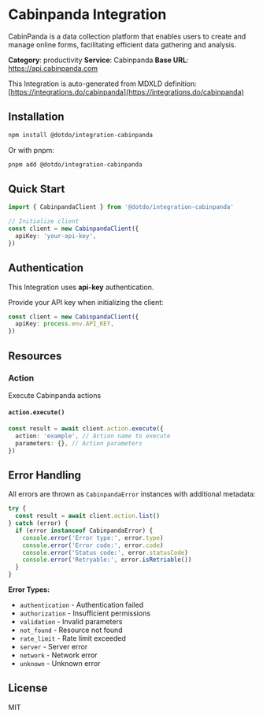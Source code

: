 # Cabinpanda Integration

CabinPanda is a data collection platform that enables users to create and manage online forms, facilitating efficient data gathering and analysis.

**Category**: productivity
**Service**: Cabinpanda
**Base URL**: https://api.cabinpanda.com

This Integration is auto-generated from MDXLD definition: [https://integrations.do/cabinpanda](https://integrations.do/cabinpanda)

## Installation

```bash
npm install @dotdo/integration-cabinpanda
```

Or with pnpm:

```bash
pnpm add @dotdo/integration-cabinpanda
```

## Quick Start

```typescript
import { CabinpandaClient } from '@dotdo/integration-cabinpanda'

// Initialize client
const client = new CabinpandaClient({
  apiKey: 'your-api-key',
})
```

## Authentication

This Integration uses **api-key** authentication.

Provide your API key when initializing the client:

```typescript
const client = new CabinpandaClient({
  apiKey: process.env.API_KEY,
})
```

## Resources

### Action

Execute Cabinpanda actions

#### `action.execute()`

```typescript
const result = await client.action.execute({
  action: 'example', // Action name to execute
  parameters: {}, // Action parameters
})
```

## Error Handling

All errors are thrown as `CabinpandaError` instances with additional metadata:

```typescript
try {
  const result = await client.action.list()
} catch (error) {
  if (error instanceof CabinpandaError) {
    console.error('Error type:', error.type)
    console.error('Error code:', error.code)
    console.error('Status code:', error.statusCode)
    console.error('Retryable:', error.isRetriable())
  }
}
```

**Error Types:**

- `authentication` - Authentication failed
- `authorization` - Insufficient permissions
- `validation` - Invalid parameters
- `not_found` - Resource not found
- `rate_limit` - Rate limit exceeded
- `server` - Server error
- `network` - Network error
- `unknown` - Unknown error

## License

MIT
